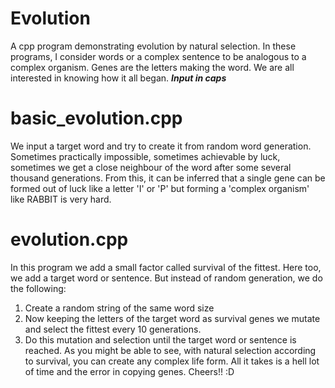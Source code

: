 # Evolution
A cpp program demonstrating evolution by natural selection. 
In these programs, I consider words or a complex sentence to be analogous to a complex organism. Genes are the letters making the word.
We are all interested in knowing how it all began. 
***Input in caps***
# basic_evolution.cpp
We input a target word and try to create it from random word generation. Sometimes practically impossible, 
sometimes achievable by luck, sometimes we get a close neighbour of the word after some several thousand generations. From this, it can
be inferred that a single gene can be formed out of luck like a letter 'I' or 'P' but forming a 'complex organism' like RABBIT is very 
hard. 
# evolution.cpp
In this program we add a small factor called survival of the fittest. Here too, we add a target word or sentence. But instead of random 
generation, we do the following:
1. Create a random string of the same word size 
2. Now keeping the letters of the target word as survival genes we mutate and select the fittest every 10 generations.
3. Do this mutation and selection until the target word or sentence is reached.
As you might be able to see, with natural selection according to survival, you can create any complex life form. All it takes is a
hell lot of time and the error in copying genes. 
Cheers!! :D
